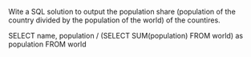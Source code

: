 Wite a SQL solution to output the population share (population of the country divided by the population of the world) of the countires.

SELECT name, population / (SELECT SUM(population) FROM world) as population FROM world 

